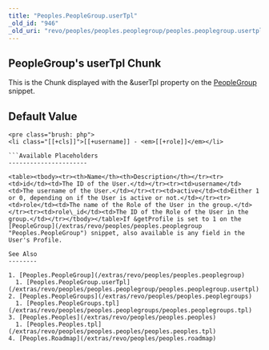 ```yaml
---
title: "Peoples.PeopleGroup.userTpl"
_old_id: "946"
_old_uri: "revo/peoples/peoples.peoplegroup/peoples.peoplegroup.usertpl"
---
```


PeopleGroup's userTpl Chunk
---------------------------

This is the Chunk displayed with the &userTpl property on the [PeopleGroup](/extras/revo/peoples/peoples.peoplegroup "Peoples.PeopleGroup") snippet.

Default Value
-------------

```
<pre class="brush: php">
<li class="[[+cls]]">[[+username]] - <em>[[+role]]</em></li>

```Available Placeholders
----------------------

<table><tbody><tr><th>Name</th><th>Description</th></tr><tr><td>id</td><td>The ID of the User.</td></tr><tr><td>username</td><td>The username of the User.</td></tr><tr><td>active</td><td>Either 1 or 0, depending on if the User is active or not.</td></tr><tr><td>role</td><td>The name of the Role of the User in the group.</td></tr><tr><td>role\_id</td><td>The ID of the Role of the User in the group.</td></tr></tbody></table>If &getProfile is set to 1 on the [PeopleGroup](/extras/revo/peoples/peoples.peoplegroup "Peoples.PeopleGroup") snippet, also available is any field in the User's Profile.

See Also
--------

1. [Peoples.PeopleGroup](/extras/revo/peoples/peoples.peoplegroup)
  1. [Peoples.PeopleGroup.userTpl](/extras/revo/peoples/peoples.peoplegroup/peoples.peoplegroup.usertpl)
2. [Peoples.PeopleGroups](/extras/revo/peoples/peoples.peoplegroups)
  1. [Peoples.PeopleGroups.tpl](/extras/revo/peoples/peoples.peoplegroups/peoples.peoplegroups.tpl)
3. [Peoples.Peoples](/extras/revo/peoples/peoples.peoples)
  1. [Peoples.Peoples.tpl](/extras/revo/peoples/peoples.peoples/peoples.peoples.tpl)
4. [Peoples.Roadmap](/extras/revo/peoples/peoples.roadmap)